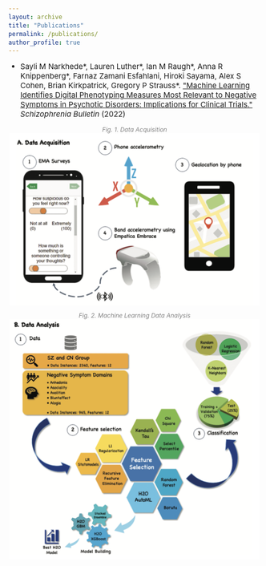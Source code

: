 ```yaml
---
layout: archive
title: "Publications"
permalink: /publications/
author_profile: true
---
```


<ul>
  <li style="font-size:15px">Sayli M Narkhede*, Lauren Luther*, Ian M Raugh*, Anna R Knippenberg*, Farnaz Zamani Esfahlani, Hiroki Sayama, Alex S Cohen, Brian Kirkpatrick, Gregory P Strauss*. <a href="https://pubmed.ncbi.nlm.nih.gov/34915570/">"Machine Learning Identifies Digital Phenotyping Measures Most Relevant to Negative Symptoms in Psychotic Disorders: Implications for Clinical Trials."</a><i> Schizophrenia Bulletin</i> (2022)</li>
</ul>


<p style="font-size:12px; color:grey; font-style: italic; text-align: center;">Fig. 1. Data Acquisition
    <img src="/images/data_acquisition.png" alt="Machine Learning Analysis" style="display: block; margin-left: auto; margin-right: auto; width: 500px;">
</p>
<p style="font-size:12px; color:grey; font-style: italic; text-align: center;">Fig. 2. Machine Learning Data Analysis
    <img src="/images/data_analysis.png" alt="Machine Learning Analysis" style="display: block; margin-left: auto; margin-right: auto; width: 500px;">
</p>